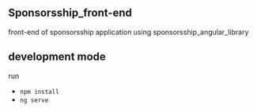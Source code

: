 ## Sponsorsship_front-end
front-end of sponsorsship application
using sponsorsship_angular_library 

## development mode
run 
- `npm install`
- `ng serve`
